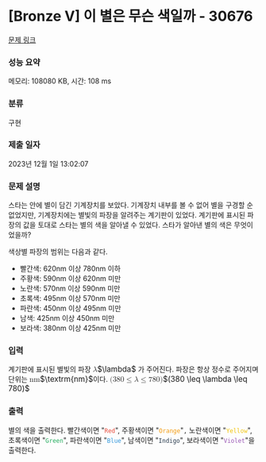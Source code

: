 # [Bronze V] 이 별은 무슨 색일까 - 30676 

[문제 링크](https://www.acmicpc.net/problem/30676) 

### 성능 요약

메모리: 108080 KB, 시간: 108 ms

### 분류

구현

### 제출 일자

2023년 12월 1일 13:02:07

### 문제 설명

<p>스타는 안에 별이 담긴 기계장치를 보았다. 기계장치 내부를 볼 수 없어 별을 구경할 순 없었지만, 기계장치에는 별빛의 파장을 알려주는 계기판이 있었다. 계기판에 표시된 파장의 값을 토대로 스타는 별의 색을 알아낼 수 있었다. 스타가 알아낸 별의 색은 무엇이었을까?</p>

<p>색상별 파장의 범위는 다음과 같다.</p>

<ul>
	<li>빨간색: 620nm 이상 780nm 이하</li>
	<li>주황색: 590nm 이상 620nm 미만</li>
	<li>노란색: 570nm 이상 590nm 미만</li>
	<li>초록색: 495nm 이상 570nm 미만</li>
	<li>파란색: 450nm 이상 495nm 미만</li>
	<li>남색: 425nm 이상 450nm 미만</li>
	<li>보라색: 380nm 이상 425nm 미만</li>
</ul>

### 입력 

 <p>계기판에 표시된 별빛의 파장 <mjx-container class="MathJax" jax="CHTML" style="font-size: 109.1%; position: relative;"><mjx-math class="MJX-TEX" aria-hidden="true"><mjx-mi class="mjx-i"><mjx-c class="mjx-c1D706 TEX-I"></mjx-c></mjx-mi></mjx-math><mjx-assistive-mml unselectable="on" display="inline"><math xmlns="http://www.w3.org/1998/Math/MathML"><mi>λ</mi></math></mjx-assistive-mml><span aria-hidden="true" class="no-mathjax mjx-copytext">$\lambda$</span></mjx-container> 가 주어진다. 파장은 항상 정수로 주어지며 단위는 <mjx-container class="MathJax" jax="CHTML" style="font-size: 109.1%; position: relative;"><mjx-math class="MJX-TEX" aria-hidden="true"><mjx-mtext class="mjx-n"><mjx-c class="mjx-c6E"></mjx-c><mjx-c class="mjx-c6D"></mjx-c></mjx-mtext></mjx-math><mjx-assistive-mml unselectable="on" display="inline"><math xmlns="http://www.w3.org/1998/Math/MathML"><mtext>nm</mtext></math></mjx-assistive-mml><span aria-hidden="true" class="no-mathjax mjx-copytext">$\textrm{nm}$</span></mjx-container>이다. <mjx-container class="MathJax" jax="CHTML" style="font-size: 109.1%; position: relative;"><mjx-math class="MJX-TEX" aria-hidden="true"><mjx-mo class="mjx-n"><mjx-c class="mjx-c28"></mjx-c></mjx-mo><mjx-mn class="mjx-n"><mjx-c class="mjx-c33"></mjx-c><mjx-c class="mjx-c38"></mjx-c><mjx-c class="mjx-c30"></mjx-c></mjx-mn><mjx-mo class="mjx-n" space="4"><mjx-c class="mjx-c2264"></mjx-c></mjx-mo><mjx-mi class="mjx-i" space="4"><mjx-c class="mjx-c1D706 TEX-I"></mjx-c></mjx-mi><mjx-mo class="mjx-n" space="4"><mjx-c class="mjx-c2264"></mjx-c></mjx-mo><mjx-mn class="mjx-n" space="4"><mjx-c class="mjx-c37"></mjx-c><mjx-c class="mjx-c38"></mjx-c><mjx-c class="mjx-c30"></mjx-c></mjx-mn><mjx-mo class="mjx-n"><mjx-c class="mjx-c29"></mjx-c></mjx-mo></mjx-math><mjx-assistive-mml unselectable="on" display="inline"><math xmlns="http://www.w3.org/1998/Math/MathML"><mo stretchy="false">(</mo><mn>380</mn><mo>≤</mo><mi>λ</mi><mo>≤</mo><mn>780</mn><mo stretchy="false">)</mo></math></mjx-assistive-mml><span aria-hidden="true" class="no-mathjax mjx-copytext">$(380 \leq \lambda \leq 780)$</span> </mjx-container></p>

### 출력 

 <p>별의 색을 출력한다. 빨간색이면 "<span style="color:#e74c3c;"><code>Red</code></span>", 주황색이면 "<span style="color:#f39c12;"><code>Orange</code></span>"<code>,</code> 노란색이면 "<span style="color:#f1c40f;"><code>Yellow</code></span>", 초록색이면 "<span style="color:#27ae60;"><code>Green</code></span>", 파란색이면 "<span style="color:#3498db;"><code>Blue</code></span>", 남색이면 "<span style="color:#2c3e50;"><code>Indigo</code></span>", 보라색이면 "<span style="color:#9b59b6;"><code>Violet</code></span>"을 출력한다.</p>

